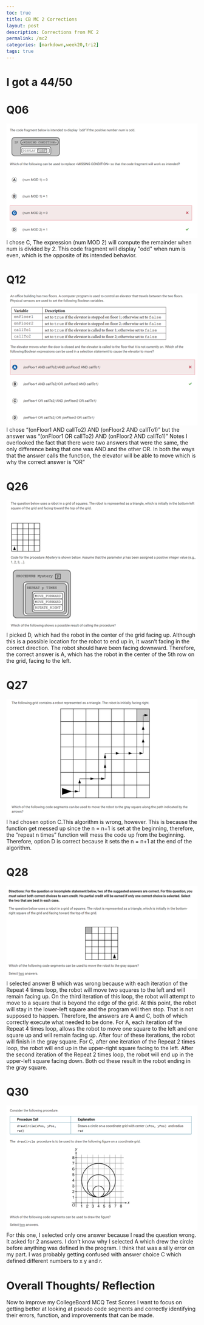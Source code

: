 ```yaml
---
toc: true
title: CB MC 2 Corrections
layout: post
description: Corrections from MC 2
permalink: /mc2
categories: [markdown,week20,tri2]
tags: true
---
```


# I got a 44/50

# Q06
<img src= "https://github.com/sarahliu2006/Sarah-Liu/blob/2f8c6efb93dba9b0d71a821cbdae441bfd14f845/images/q6.PNG?raw=true">
I chose C, The expression (num MOD 2) will compute the remainder when num is divided by 2. This code fragment will display "odd" when num is even, which is the opposite of its intended behavior.

# Q12
<img src= "https://github.com/sarahliu2006/Sarah-Liu/blob/2f8c6efb93dba9b0d71a821cbdae441bfd14f845/images/q12.PNG?raw=true">
I chose “(onFloor1 AND callTo2) AND (onFloor2 AND callTo1)” but the answer was “(onFloor1 OR callTo2) AND (onFloor2 AND callTo1)”
Notes
I overlooked the fact that there were two answers that were the same, the only difference being that one was AND and the other OR. In both the ways that the answer calls the function, the elevator will be able to move which is why the correct answer is “OR”

# Q26
<img src= "https://github.com/sarahliu2006/Sarah-Liu/blob/2f8c6efb93dba9b0d71a821cbdae441bfd14f845/images/q26.PNG?raw=true">
I picked D, which had the robot in the center of the grid facing up. Although this is a possible location for the robot to end up in, it wasn’t facing in the correct direction. The robot should have been facing downward. Therefore, the correct answer is A, which has the robot in the center of the 5th row on the grid, facing to the left.

# Q27
<img src= "https://github.com/sarahliu2006/Sarah-Liu/blob/2f8c6efb93dba9b0d71a821cbdae441bfd14f845/images/q27.PNG?raw=true">
I had chosen option C.This algorithm is wrong, however. This is because the function get messed up since the n = n+1 is set at the beginning, therefore, the “repeat n times” function will mess the code up from the beginning. Therefore, option D is correct because it sets the n = n+1 at the end of the algorithm.

# Q28
<img src= "https://github.com/sarahliu2006/Sarah-Liu/blob/2f8c6efb93dba9b0d71a821cbdae441bfd14f845/images/q28.PNG?raw=true">
I selected answer B which was wrong because with each iteration of the Repeat 4 times loop, the robot will move two squares to the left and will remain facing up. On the third iteration of this loop, the robot will attempt to move to a square that is beyond the edge of the grid. At this point, the robot will stay in the lower-left square and the program will then stop. That is not supposed to happen. Therefore, the answers are A and C, both of which correctly execute what needed to be done. For A, each iteration of the Repeat 4 times loop, allows the robot to move one square to the left and one square up and will remain facing up. After four of these iterations, the robot will finish in the gray square. For C, after one iteration of the Repeat 2 times loop, the robot will end up in the upper-right square facing to the left. After the second iteration of the Repeat 2 times loop, the robot will end up in the upper-left square facing down. Both od these result in the robot ending in the gray square.

# Q30
<img src= "https://github.com/sarahliu2006/Sarah-Liu/blob/2f8c6efb93dba9b0d71a821cbdae441bfd14f845/images/q30.PNG?raw=true">
For this one, I selected only one answer because I read the question wrong. It asked for 2 answers. I don’t know why I selected A which drew the circle before anything was defined in the program. I think that was a silly error on my part. I was probably getting confused with answer choice C which defined different numbers to x y and r.

# Overall Thoughts/ Reflection
Now to improve my CollegeBoard MCQ Test Scores I want to focus on getting better at looking at pseudo code segments and correctly identifying their errors, function, and improvements that can be made.